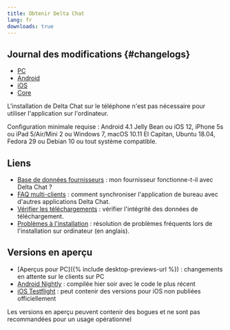 ```yaml
---
title: Obtenir Delta Chat
lang: fr
downloads: true
---
```


## Journal des modifications {#changelogs}

* [PC](https://github.com/deltachat/deltachat-desktop/blob/master/CHANGELOG.md)
* [Android](https://deltachat.github.io/deltachat-android/CHANGELOG#delta-chat-android-changelog)
* [iOS](https://deltachat.github.io/deltachat-ios/CHANGELOG#delta-chat-ios-changelog)
* [Core](https://github.com/deltachat/deltachat-core-rust/blob/master/CHANGELOG.md)

L'installation de Delta Chat sur le téléphone n'est pas nécessaire pour utiliser l'application sur l'ordinateur.

Configuration minimale requise :
Android 4.1 Jelly Bean
ou iOS 12, iPhone 5s ou iPad 5/Air/Mini 2
ou Windows 7, macOS 10.11 El Capitan, Ubuntu 18.04, Fedora 29 ou Debian 10
ou tout système compatible.

## Liens

* [Base de données fournisseurs](https://providers.delta.chat/) : mon fournisseur fonctionne-t-il avec Delta Chat ?
* [FAQ multi-clients](help#multiclient) : comment synchroniser l'application de bureau avec d'autres applications Delta Chat.
* [Vérifier les téléchargements](verify-downloads) : vérifier l'intégrité des données de téléchargement. 
* [Problèmes à l'installation](https://github.com/deltachat/deltachat-desktop/blob/master/docs/TROUBLESHOOTING.md) : résolution de problèmes fréquents lors de l'installation sur ordinateur (en anglais).

## Versions en aperçu

* [Aperçus pour PC]({% include desktop-previews-url %}) : changements en attente sur le clients sur PC
* [Android Nightly](https://download.delta.chat/android/nightly/) : compilée hier soir avec le code le plus récent
* [iOS Testflight](https://testflight.apple.com/join/uEMc1NxS) : peut contenir des versions pour iOS non publiées officiellement

Les versions en aperçu peuvent contenir des bogues et ne sont pas recommandées pour un usage opérationnel
